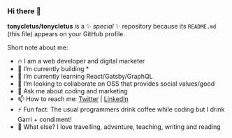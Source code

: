 ### Hi there 👋

**tonycletus/tonycletus** is a ✨ _special_ ✨ repository because its `README.md` (this file) appears on your GitHub profile.

Short note about me:

- 🔥 I am a web developer and digital marketer
- 🔭 I’m currently building * 
- 🌱 I’m currently learning React/Gatsby/GraphQL
- 👯 I’m looking to collaborate on OSS that provides social values/good
- 💬 Ask me about coding and marketing
- 📫 How to reach me: [Twitter](https://twitter.com/iamtonycletus "iamtonycletus") | [LinkedIn](https://www.linkedin.com/in/tonycletus "Tony Cletus")
- ⚡ Fun fact: The usual programmers drink coffee while coding but I drink Garri + condiment!
- 💎 What else? I love travelling, adventure, teaching, writing and reading
